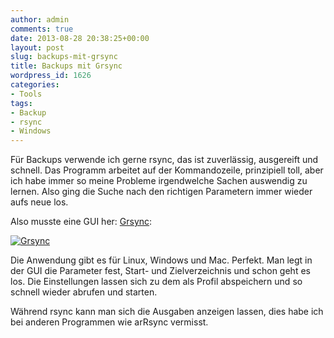 ```yaml
---
author: admin
comments: true
date: 2013-08-28 20:38:25+00:00
layout: post
slug: backups-mit-grsync
title: Backups mit Grsync
wordpress_id: 1626
categories:
- Tools
tags:
- Backup
- rsync
- Windows
---
```


Für Backups verwende ich gerne rsync, das ist zuverlässig, ausgereift und schnell. Das Programm arbeitet auf der Kommandozeile, prinzipiell toll, aber ich habe immer so meine Probleme irgendwelche Sachen auswendig zu lernen. Also ging die Suche nach den richtigen Parametern immer wieder aufs neue los.




Also musste eine GUI her: [Grsync](http://www.opbyte.it/grsync/):




[![Grsync](https://andydunkel.net/assets/uploads/2013/08/grsync.png)](http://www.opbyte.it/grsync/)




Die Anwendung gibt es für Linux, Windows und Mac. Perfekt. Man legt in der GUI die Parameter fest, Start- und Zielverzeichnis und schon geht es los. Die Einstellungen lassen sich zu dem als Profil abspeichern und so schnell wieder abrufen und starten.




Während rsync kann man sich die Ausgaben anzeigen lassen, dies habe ich bei anderen Programmen wie arRsync vermisst.  
